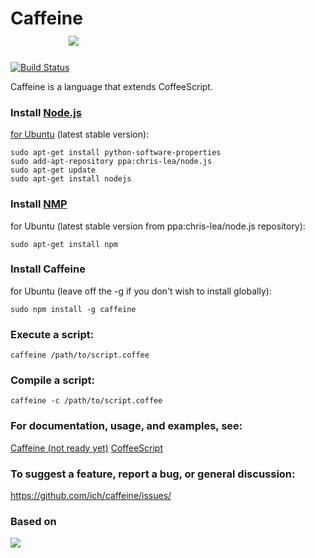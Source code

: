 # Caffeine&nbsp;&nbsp;&nbsp;&nbsp;&nbsp;&nbsp;&nbsp;&nbsp;&nbsp;&nbsp;&nbsp;&nbsp;&nbsp;&nbsp;&nbsp;&nbsp;&nbsp;&nbsp;&nbsp;&nbsp;&nbsp;&nbsp;&nbsp;&nbsp;&nbsp;&nbsp;&nbsp;&nbsp;&nbsp;&nbsp;&nbsp;&nbsp;&nbsp;&nbsp;&nbsp;&nbsp;&nbsp;&nbsp;&nbsp;&nbsp;&nbsp;&nbsp;&nbsp;&nbsp;&nbsp;&nbsp;&nbsp;&nbsp;&nbsp;&nbsp;&nbsp;&nbsp;&nbsp;&nbsp;&nbsp;&nbsp;&nbsp;&nbsp;&nbsp;&nbsp;&nbsp;&nbsp;&nbsp;&nbsp;&nbsp;&nbsp;&nbsp;&nbsp;&nbsp;&nbsp;&nbsp;&nbsp;<img src='https://github.com/ich/caffeine/raw/master/caffeine.png' />

  [![Build Status](https://secure.travis-ci.org/ich/caffeine.png)](http://travis-ci.org/ich/caffeine)

  Caffeine is a language that extends CoffeeScript.

### Install [Node.js](http://nodejs.org/)
  [for Ubuntu](https://github.com/joyent/node/wiki/Installing-Node.js-via-package-manager) (latest stable version):
  
    sudo apt-get install python-software-properties
    sudo add-apt-repository ppa:chris-lea/node.js
    sudo apt-get update
    sudo apt-get install nodejs

### Install [NMP](http://npmjs.org/)
  for Ubuntu (latest stable version from ppa:chris-lea/node.js repository):

    sudo apt-get install npm

### Install Caffeine
  for Ubuntu (leave off the -g if you don't wish to install globally):
 
    sudo npm install -g caffeine

###  Execute a script:

    caffeine /path/to/script.coffee

### Compile a script:

    caffeine -c /path/to/script.coffee

### For documentation, usage, and examples, see:
  [Caffeine (not ready yet)](https://github.com/ich/caffeine)
  [CoffeeScript](http://coffeescript.org)

### To suggest a feature, report a bug, or general discussion:

  https://github.com/ich/caffeine/issues/

### Based on

  [<img src='https://github.com/ich/caffeine/raw/master/documentation/images/logo.png' />](http://coffeescript.org)
